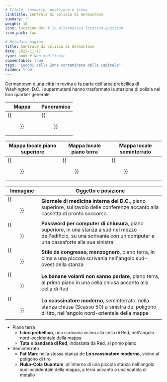 ```yaml
---
# Titolo, sommario, posizione e icona
linktitle: Centrale di polizia di Germantown
summary: ""
weight: 10
icon: location-dot # in alternativa location-question
icon_pack: fas

# Metadata pagina
title: Centrale di polizia di Germantown
date: 2022-11-17
type: book # Non modificare
commentable: true
tags: "Luoghi della Zona contaminata della Capitale"
hidden: true
---
```




Germantown è una città in rovina e fa parte dell'area prebellica di Washington, D.C. I supermutanti hanno trasformato la stazione di polizia nel loro quartier generale 


| Mappa                                            | Panoramica                                   |
| ------------------------------------------------ | -------------------------------------------- |
| {{<figure src="Germantown_Police_HQ_loc.webp">}} | {{<figure src="Germantown_Police_HQ.webp">}} |

| Mappa locale piano superiore                         | Mappa locale piano terra                                | Mappa locale seminterrato                           |
| ---------------------------------------------------- | ------------------------------------------------------- | --------------------------------------------------- |
| {{<figure src="Germantown_PHQ_top_floor_map.webp">}} | {{<figure src="Germantown_PHQ_ground_floor_map.webp">}} | {{<figure src="Germantown_PHQ_basement_map.webp">}} |

| Immagine                                                          | Oggetto e posizione                                                                                                                                                       |
| ----------------------------------------------------------------- | ------------------------------------------------------------------------------------------------------------------------------------------------------------------------- |
| {{<figure src="DC_Journal_of_IM_Germantown_Police_HQ.webp">}}     | **Giornale di medicina interna del D.C.**, piano superiore, sul tavolo delle conferenze accanto alla cassetta di pronto soccorso                                          |
| {{<figure src="Germantown_Police_HQ_Password.webp">}}             | **Password per computer di chiusura**, piano superiore, in una stanza a sud nel mezzo dell'edificio, su una scrivania con un computer  e una cassaforte alla sua sinistra |
| {{<figure src="FO3_LCS_Germantown_Police_HQ.webp">}}              | **Stile da congresso, menzognero**, piano terra, In cima a una piccola scrivania nell'angolo sud-ovest della stanza                                                       |
| {{<figure src="Flying_bananas_cant_talk.webp">}}                  | **Le banane volanti non sanno parlare**, piano terra, al primo piano in una cella chiusa accanto alla cella di Red                                                        |
| {{<figure src="Tumblers_and_Fat_Man_Germantown_Police_HQ.webp">}} | **Lo scassinatore moderno**, seminterrato, nella stanza chiusa (Scasso 50) a sinistra del poligono di tiro, nell'angolo nord-orientale della mappa                        |


- Piano terra
	- **Libro prebellico**,  una scrivania vicino alla cella di Red, nell'angolo nord-occidentale della mappa
	- **Tuta** e **bandana di Red**, indossata da Red, al primo piano
- Seminterrato
	- **Fat Man**: nella stessa stanza de **Lo scassinatore moderno**, vicino al poligono di tiro
	- **Nuka-Cola Quantum**, all'interno di una piccola stanza nell'angolo sud-occidentale della mappa, a terra accanto a una scatola di metallo

